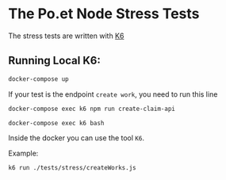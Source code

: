 # The Po.et Node Stress Tests

The stress tests are written with [K6](https://k6.io/)

## Running Local K6:

```bash
docker-compose up
```

If your test is the endpoint `create work`, you need to run this line

```bash
docker-compose exec k6 npm run create-claim-api
```

```bash
docker-compose exec k6 bash
```

Inside the docker you can use the tool `K6`. 

Example:

```bash
k6 run ./tests/stress/createWorks.js
```